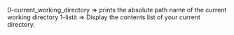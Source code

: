 0-current_working_directory => prints the absolute path name of the current working directory
 1-listit => Display the contents list of your current directory.
